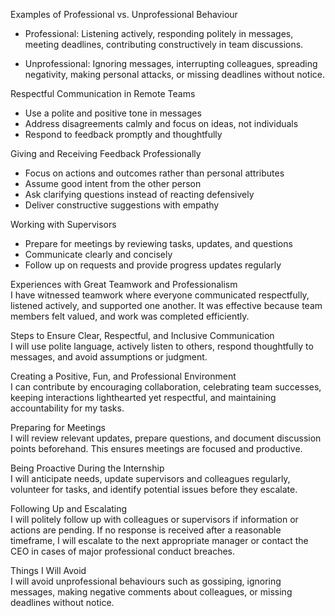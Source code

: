 
Examples of Professional vs. Unprofessional Behaviour  
- Professional: Listening actively, responding politely in messages, meeting deadlines, contributing constructively in team discussions.  

- Unprofessional: Ignoring messages, interrupting colleagues, spreading negativity, making personal attacks, or missing deadlines without notice.  

Respectful Communication in Remote Teams  
- Use a polite and positive tone in messages  
- Address disagreements calmly and focus on ideas, not individuals  
- Respond to feedback promptly and thoughtfully  

Giving and Receiving Feedback Professionally  
- Focus on actions and outcomes rather than personal attributes  
- Assume good intent from the other person  
- Ask clarifying questions instead of reacting defensively  
- Deliver constructive suggestions with empathy  

Working with Supervisors  
- Prepare for meetings by reviewing tasks, updates, and questions  
- Communicate clearly and concisely  
- Follow up on requests and provide progress updates regularly  


Experiences with Great Teamwork and Professionalism  
I have witnessed teamwork where everyone communicated respectfully, listened actively, and supported one another. It was effective because team members felt valued, and work was completed efficiently.  

Steps to Ensure Clear, Respectful, and Inclusive Communication  
I will use polite language, actively listen to others, respond thoughtfully to messages, and avoid assumptions or judgment.  

Creating a Positive, Fun, and Professional Environment  
I can contribute by encouraging collaboration, celebrating team successes, keeping interactions lighthearted yet respectful, and maintaining accountability for my tasks.  

Preparing for Meetings  
I will review relevant updates, prepare questions, and document discussion points beforehand. This ensures meetings are focused and productive.  

Being Proactive During the Internship  
I will anticipate needs, update supervisors and colleagues regularly, volunteer for tasks, and identify potential issues before they escalate.  

Following Up and Escalating  
I will politely follow up with colleagues or supervisors if information or actions are pending. If no response is received after a reasonable timeframe, I will escalate to the next appropriate manager or contact the CEO in cases of major professional conduct breaches.  

Things I Will Avoid  
I will avoid unprofessional behaviours such as gossiping, ignoring messages, making negative comments about colleagues, or missing deadlines without notice.  
